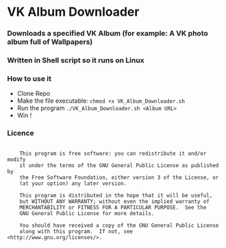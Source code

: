 #  VK Album Downloader #

### Downloads a specified VK Album (for example: A VK photo album full of Wallpapers) ###

### Written in Shell script so it runs on Linux ###

### How to use it ###

* Clone Repo
* Make the file executable: ```chmod +x VK_Album_Downloader.sh```
* Run the program ```./VK_Album_Downloader.sh <Album URL>```
* Win !

### Licence ###
```

    This program is free software: you can redistribute it and/or modify
    it under the terms of the GNU General Public License as published by
    the Free Software Foundation, either version 3 of the License, or
    (at your option) any later version.

    This program is distributed in the hope that it will be useful,
    but WITHOUT ANY WARRANTY; without even the implied warranty of
    MERCHANTABILITY or FITNESS FOR A PARTICULAR PURPOSE.  See the
    GNU General Public License for more details.

    You should have received a copy of the GNU General Public License
    along with this program.  If not, see <http://www.gnu.org/licenses/>.
```
